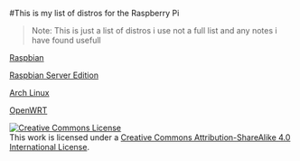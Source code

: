 #This is my list of distros for the Raspberry Pi

>Note: This is just a list of distros i use not a full list and any notes i have found usefull

[Raspbian](http://raspbian.org)

[Raspbian Server Edition](http://sirlagz.net/tag/raspbian-server-edition/)

[Arch Linux](http://archlinuxarm.org/platforms/armv6/raspberry-pi)

[OpenWRT](http://wiki.openwrt.org/toh/raspberry_pi)

<a rel="license" href="http://creativecommons.org/licenses/by-sa/4.0/"><img alt="Creative Commons License" style="border-width:0" src="http://i.creativecommons.org/l/by-sa/4.0/88x31.png" /></a><br />This work is licensed under a <a rel="license" href="http://creativecommons.org/licenses/by-sa/4.0/">Creative Commons Attribution-ShareAlike 4.0 International License</a>.